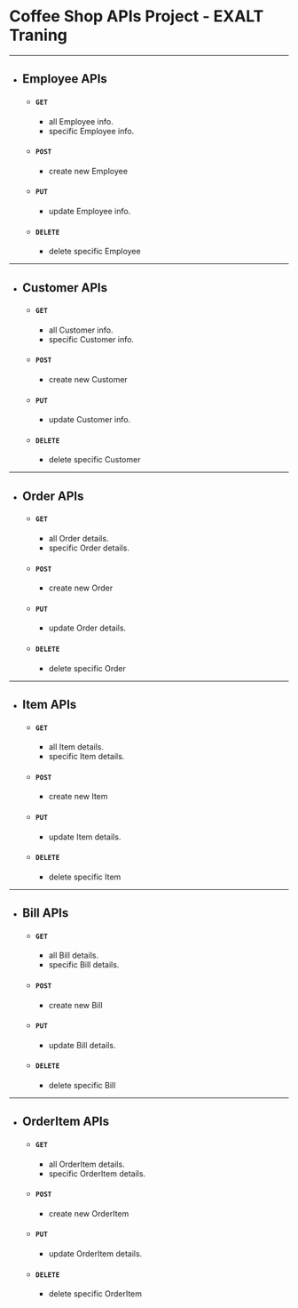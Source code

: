 # Coffee Shop APIs Project - EXALT Traning

---
- ## Employee APIs 
  - #### ``` GET ```
     * all Employee info.
     * specific Employee info.
  - #### ``` POST ```
    * create new Employee
  - #### ``` PUT ```
    * update Employee info.
  - #### ``` DELETE ```
    * delete specific Employee 

---
- ## Customer APIs 
  - #### ``` GET ```
     * all Customer info.
     * specific Customer info.
  - #### ``` POST ```
    * create new Customer
  - #### ``` PUT ```
    * update Customer info.
  - #### ``` DELETE ```
    * delete specific Customer 

---
- ## Order APIs 
  - #### ``` GET ```
     * all Order details.
     * specific Order details.
  - #### ``` POST ```
    * create new Order
  - #### ``` PUT ```
    * update Order details.
  - #### ``` DELETE ```
    * delete specific Order 

---
- ## Item APIs 
  - #### ``` GET ```
     * all Item details.
     * specific Item details.
  - #### ``` POST ```
    * create new Item
  - #### ``` PUT ```
    * update Item details.
  - #### ``` DELETE ```
    * delete specific Item 

---
- ## Bill APIs 
  - #### ``` GET ```
     * all Bill details.
     * specific Bill details.
  - #### ``` POST ```
    * create new Bill
  - #### ``` PUT ```
    * update Bill details.
  - #### ``` DELETE ```
    * delete specific Bill 

---
- ## OrderItem APIs 
  - #### ``` GET ```
     * all OrderItem details.
     * specific OrderItem details.
  - #### ``` POST ```
    * create new OrderItem
  - #### ``` PUT ```
    * update OrderItem details.
  - #### ``` DELETE ```
    * delete specific OrderItem 


